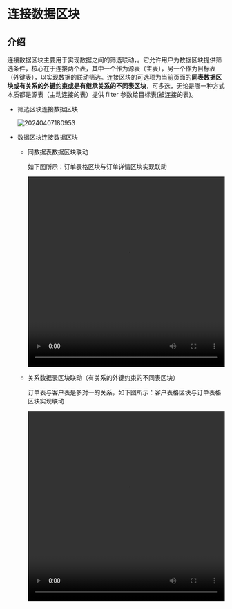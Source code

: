 # 连接数据区块

## 介绍

连接数据区块主要用于实现数据之间的筛选联动，。它允许用户为数据区块提供筛选条件，核心在于连接两个表，其中一个作为源表（主表），另一个作为目标表（外键表），以实现数据的联动筛选。连接区块的可选项为当前页面的**同表数据区块或有关系的外键约束或是有继承关系的不同表区块**，可多选，无论是哪一种方式本质都是源表（主动连接的表）提供 filter 参数给目标表(被连接的表)。




- 筛选区块连接数据区块

  ![20240407180953](https://nocobase-docs.oss-cn-beijing.aliyuncs.com/20240407180953.png)

- 数据区块连接数据区块

  - 同数据表数据区块联动

    如下图所示：订单表格区块与订单详情区块实现联动

    <video width="100%" height="440" controls>
      <source src="https://nocobase-docs.oss-cn-beijing.aliyuncs.com/20240407161700.mp4" type="video/mp4">
    </video>

  - 关系数据表区块联动（有关系的外键约束的不同表区块）

    订单表与客户表是多对一的关系，如下图所示：客户表格区块与订单表格区块实现联动

    <video width="100%" height="440" controls>
      <source src="https://nocobase-docs.oss-cn-beijing.aliyuncs.com/20240407163523.mp4" type="video/mp4">
    </video>